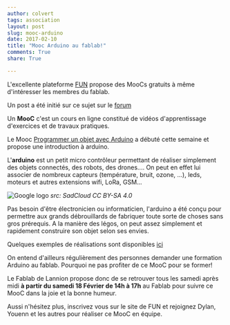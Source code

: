 ```yaml
---
author: colvert
tags: association
layout: post
slug: mooc-arduino
date: 2017-02-10
title: "Mooc Arduino au fablab!"
comments: True
share: True

---
```


L'excellente plateforme [FUN](https://www.fun-mooc.fr/) propose des MooCs gratuits
à même d'intéresser les membres du fablab.

Un post a été initié sur ce sujet sur le [forum](https://forum.fablab-lannion.org/viewtopic.php?f=2&t=539)

Un **MooC** c'est un cours en ligne constitué de vidéos d'apprentissage
d'exercices et de travaux pratiques.

Le Mooc [Programmer un objet avec Arduino](https://www.fun-mooc.fr/courses/MinesTelecom/04017S02/session02/about)
a débuté cette semaine et propose une introduction à arduino.

L'**arduino** est un petit micro contrôleur permettant de réaliser simplement
des objets connectés, des robots, des drones....
On peut en effet lui associer de nombreux capteurs (température, bruit, ozone, ...),
leds, moteurs et autres extensions wifi, LoRa, GSM...

![Google logo](https://upload.wikimedia.org/wikipedia/commons/0/09/Schema_arduino.png)
*src: SadCloud CC BY-SA 4.0*

Pas besoin d'être électronicien ou informaticien, l'arduino a été conçu pour
permettre aux grands débrouillards de fabriquer toute sorte de choses sans gros
prérequis. A la manière des légos, on peut assez simplement et rapidement
construire son objet selon ses envies.

Quelques exemples de réalisations sont disponibles [ici](https://www.youtube.com/watch?v=eJg3yuAAawA)

On entend d'ailleurs régulièrement des personnes demander une formation Arduino
au fablab. Pourquoi ne pas profiter de ce MooC pour se former!

Le Fablab de Lannion propose donc de se retrouver tous les samedi après midi **à
partir du samedi 18 Février de 14h à 17h** au Fablab pour suivre ce MooC dans la
joie et la bonne humeur.

Aussi n'hésitez plus, inscrivez vous sur le site de FUN et rejoignez Dylan,
Youenn et les autres pour réaliser ce MooC en équipe.
